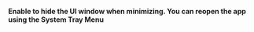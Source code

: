 **Enable to hide the UI window when minimizing. You can reopen the app using the System Tray Menu**
